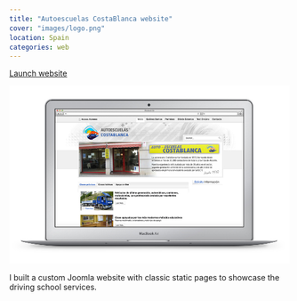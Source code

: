 ```yaml
---
title: "Autoescuelas CostaBlanca website"
cover: "images/logo.png"
location: Spain
categories: web
---
```


<p class="align-center">
<a class="btn" href="http://costablanca.herokuapp.com" target="_blank">Launch website</a>
</p>

![](./images/1.jpg)

I built a custom Joomla website with classic static pages to showcase the driving school services.
